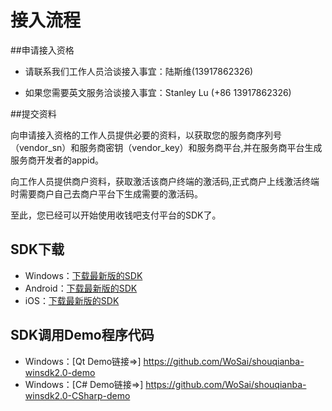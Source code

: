 # 接入流程

##申请接入资格

- 请联系我们工作人员洽谈接入事宜：陆斯维(13917862326)

- 如果您需要英文服务洽谈接入事宜：Stanley Lu (+86 13917862326)

##提交资料

向申请接入资格的工作人员提供必要的资料，以获取您的服务商序列号（vendor_sn）和服务商密钥（vendor_key）和服务商平台,并在服务商平台生成服务商开发者的appid。

向工作人员提供商户资料，获取激活该商户终端的激活码,正式商户上线激活终端时需要商户自己去商户平台下生成需要的激活码。

至此，您已经可以开始使用收钱吧支付平台的SDK了。

## SDK下载
* Windows：[下载最新版的SDK](http://shouqianba-sdk.oss-cn-hangzhou.aliyuncs.com/SQB-Windows-SDK-2.1.0.zip)
* Android：[下载最新版的SDK](http://shouqianba-sdk.oss-cn-hangzhou.aliyuncs.com/SQB-Android-SDK.zip)
* iOS：[下载最新版的SDK](http://shouqianba-sdk.oss-cn-hangzhou.aliyuncs.com/upay_sdk_ios_3.0.0.zip)

## SDK调用Demo程序代码
* Windows：[Qt Demo链接=>] https://github.com/WoSai/shouqianba-winsdk2.0-demo
* Windows：[C# Demo链接=>] https://github.com/WoSai/shouqianba-winsdk2.0-CSharp-demo
